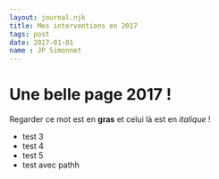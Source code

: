 ```yaml
---
layout: journal.njk
title: Mes interventions en 2017
tags: post
date: 2017-01-01
name : JP Simonnet
---
```


# Une belle page 2017 !

Regarder ce mot est en **gras** et celui là est en *italique* !

- test 3
- test 4
- test 5
- test avec pathh